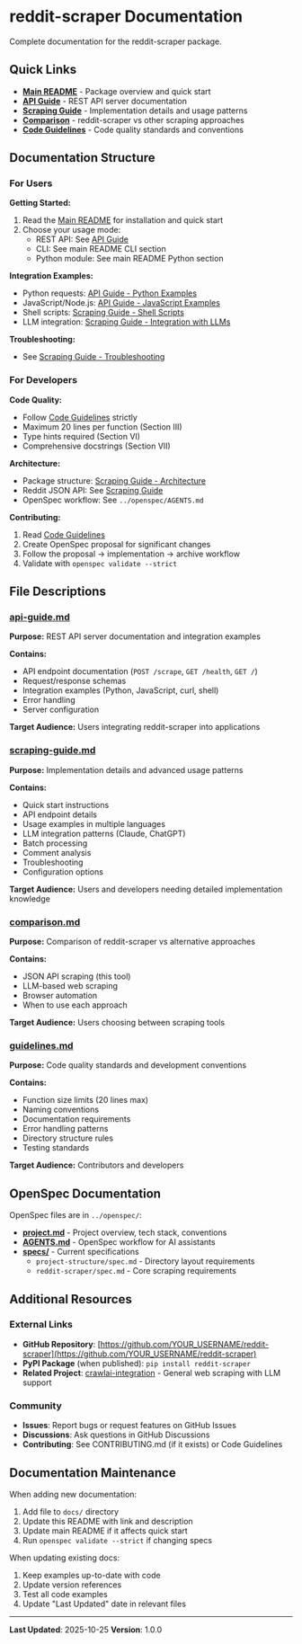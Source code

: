 # reddit-scraper Documentation

Complete documentation for the reddit-scraper package.

## Quick Links

- **[Main README](../README.md)** - Package overview and quick start
- **[API Guide](./api-guide.md)** - REST API server documentation
- **[Scraping Guide](./scraping-guide.md)** - Implementation details and usage patterns
- **[Comparison](./comparison.md)** - reddit-scraper vs other scraping approaches
- **[Code Guidelines](./guidelines.md)** - Code quality standards and conventions

## Documentation Structure

### For Users

**Getting Started:**
1. Read the [Main README](../README.md) for installation and quick start
2. Choose your usage mode:
   - REST API: See [API Guide](./api-guide.md)
   - CLI: See main README CLI section
   - Python module: See main README Python section

**Integration Examples:**
- Python requests: [API Guide - Python Examples](./api-guide.md#python)
- JavaScript/Node.js: [API Guide - JavaScript Examples](./api-guide.md#javascript-nodejs)
- Shell scripts: [Scraping Guide - Shell Scripts](./scraping-guide.md#shell-script)
- LLM integration: [Scraping Guide - Integration with LLMs](./scraping-guide.md#integration-with-llms)

**Troubleshooting:**
- See [Scraping Guide - Troubleshooting](./scraping-guide.md#troubleshooting)

### For Developers

**Code Quality:**
- Follow [Code Guidelines](./guidelines.md) strictly
- Maximum 20 lines per function (Section III)
- Type hints required (Section VI)
- Comprehensive docstrings (Section VII)

**Architecture:**
- Package structure: [Scraping Guide - Architecture](./scraping-guide.md#architecture)
- Reddit JSON API: See [Scraping Guide](./scraping-guide.md)
- OpenSpec workflow: See `../openspec/AGENTS.md`

**Contributing:**
1. Read [Code Guidelines](./guidelines.md)
2. Create OpenSpec proposal for significant changes
3. Follow the proposal → implementation → archive workflow
4. Validate with `openspec validate --strict`

## File Descriptions

### [api-guide.md](./api-guide.md)
**Purpose:** REST API server documentation and integration examples

**Contains:**
- API endpoint documentation (`POST /scrape`, `GET /health`, `GET /`)
- Request/response schemas
- Integration examples (Python, JavaScript, curl, shell)
- Error handling
- Server configuration

**Target Audience:** Users integrating reddit-scraper into applications

### [scraping-guide.md](./scraping-guide.md)
**Purpose:** Implementation details and advanced usage patterns

**Contains:**
- Quick start instructions
- API endpoint details
- Usage examples in multiple languages
- LLM integration patterns (Claude, ChatGPT)
- Batch processing
- Comment analysis
- Troubleshooting
- Configuration options

**Target Audience:** Users and developers needing detailed implementation knowledge

### [comparison.md](./comparison.md)
**Purpose:** Comparison of reddit-scraper vs alternative approaches

**Contains:**
- JSON API scraping (this tool)
- LLM-based web scraping
- Browser automation
- When to use each approach

**Target Audience:** Users choosing between scraping tools

### [guidelines.md](./guidelines.md)
**Purpose:** Code quality standards and development conventions

**Contains:**
- Function size limits (20 lines max)
- Naming conventions
- Documentation requirements
- Error handling patterns
- Directory structure rules
- Testing standards

**Target Audience:** Contributors and developers

## OpenSpec Documentation

OpenSpec files are in `../openspec/`:

- **[project.md](../openspec/project.md)** - Project overview, tech stack, conventions
- **[AGENTS.md](../openspec/AGENTS.md)** - OpenSpec workflow for AI assistants
- **[specs/](../openspec/specs/)** - Current specifications
  - `project-structure/spec.md` - Directory layout requirements
  - `reddit-scraper/spec.md` - Core scraping requirements

## Additional Resources

### External Links

- **GitHub Repository**: [https://github.com/YOUR_USERNAME/reddit-scraper](https://github.com/YOUR_USERNAME/reddit-scraper)
- **PyPI Package** (when published): `pip install reddit-scraper`
- **Related Project**: [crawlai-integration](https://github.com/YOUR_USERNAME/crawlai-integration) - General web scraping with LLM support

### Community

- **Issues**: Report bugs or request features on GitHub Issues
- **Discussions**: Ask questions in GitHub Discussions
- **Contributing**: See CONTRIBUTING.md (if it exists) or Code Guidelines

## Documentation Maintenance

When adding new documentation:

1. Add file to `docs/` directory
2. Update this README with link and description
3. Update main README if it affects quick start
4. Run `openspec validate --strict` if changing specs

When updating existing docs:

1. Keep examples up-to-date with code
2. Update version references
3. Test all code examples
4. Update "Last Updated" date in relevant files

---

**Last Updated**: 2025-10-25
**Version**: 1.0.0
